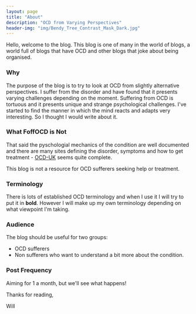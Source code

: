 ```yaml
---
layout: page
title: "About"
description: "OCD from Varying Perspectives"
header-img: "img/Bendy_Tree_Contrast_Mask_Dark.jpg"
---
```



Hello, welcome to the blog. This blog is one of many in the world of blogs, a world full of blogs that have OCD and other blogs that joke about being organised.


### Why
The purpose of the blog is to try to look at OCD from slightly alternative perspectives. I suffer from the disorder and have found that it presents varying challenges depending on the moment. Suffering from OCD is tortuous and it presents unique and strange psychological challenges. I've started to find the manner in which the mind reacts and adapts very interesting. So I thought I would write about it. 


### What FoffOCD is Not
That said the pyschologial mechanics of the condition are well documented and there are many sites defining the disorder, symptoms and how to get treatment - [OCD-UK](http://www.ocduk.org/ "OCD-UK") seems quite complete. 

This blog is not a resource for OCD sufferers seeking help or treatment.


### Terminology
There is lots of established OCD terminology and when I use it I will try to put it in **bold**. However I will make up my own terminology depending on what viewpoint I'm taking.

### Audience

The blog should be useful for two groups:

* OCD sufferers
* Non sufferers who want to understand a bit more about the condition.

### Post Frequency

Aiming for 1 a month, but we'll see what happens!

Thanks for reading, 

Will


